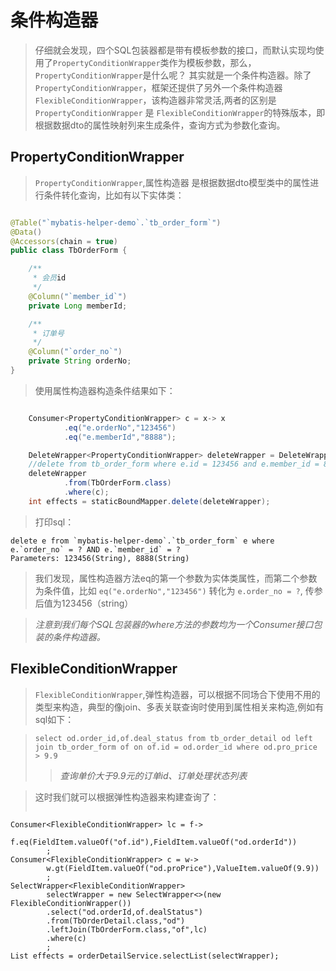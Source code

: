 # 条件构造器
> 仔细就会发现，四个SQL包装器都是带有模板参数的接口，而默认实现均使用了`PropertyConditionWrapper`类作为模板参数，那么，`PropertyConditionWrapper`是什么呢？
其实就是一个条件构造器。除了`PropertyConditionWrapper`，框架还提供了另外一个条件构造器`FlexibleConditionWrapper`，该构造器非常灵活,两者的区别是
`PropertyConditionWrapper` 是 `FlexibleConditionWrapper`的特殊版本，即根据数据dto的属性映射列来生成条件，查询方式为参数化查询。
## PropertyConditionWrapper
> `PropertyConditionWrapper`,属性构造器 是根据数据dto模型类中的属性进行条件转化查询，比如有以下实体类：
```java

@Table("`mybatis-helper-demo`.`tb_order_form`")
@Data()
@Accessors(chain = true)
public class TbOrderForm {

    /**
     * 会员id
     */
    @Column("`member_id`")
    private Long memberId;

    /**
     * 订单号
     */
    @Column("`order_no`")
    private String orderNo;
}
```
> 使用属性构造器构造条件结果如下：
```java

    Consumer<PropertyConditionWrapper> c = x-> x
            .eq("e.orderNo","123456")
            .eq("e.memberId","8888");

    DeleteWrapper<PropertyConditionWrapper> deleteWrapper = DeleteWrapper.build();
    //delete from tb_order_form where e.id = 123456 and e.member_id = 8888
    deleteWrapper
            .from(TbOrderForm.class)
            .where(c);
    int effects = staticBoundMapper.delete(deleteWrapper);
```
> 打印sql：
```mysql
delete e from `mybatis-helper-demo`.`tb_order_form` e where e.`order_no` = ? AND e.`member_id` = ?
Parameters: 123456(String), 8888(String)
```
> 我们发现，属性构造器方法eq的第一个参数为实体类属性，而第二个参数为条件值，比如 `eq("e.orderNo","123456")` 转化为 `e.order_no = ?`,
传参后值为123456（string）

> _注意到我们每个SQL包装器的where方法的参数均为一个Consumer接口包装的条件构造器。_
## FlexibleConditionWrapper
> `FlexibleConditionWrapper`,弹性构造器，可以根据不同场合下使用不用的类型来构造，典型的像join、多表关联查询时使用到属性相关来构造,例如有sql如下：

>`select od.order_id,of.deal_status from tb_order_detail od left join tb_order_form of on of.id = od.order_id where od.pro_price > 9.9`
>> _查询单价大于9.9元的订单id、订单处理状态列表_

>这时我们就可以根据弹性构造器来构建查询了：
>```mysql
    Consumer<FlexibleConditionWrapper> lc = f->
            f.eq(FieldItem.valueOf("of.id"),FieldItem.valueOf("od.orderId"))
            ;
    Consumer<FlexibleConditionWrapper> c = w->
            w.gt(FieldItem.valueOf("od.proPrice"),ValueItem.valueOf(9.9))
            ;
    SelectWrapper<FlexibleConditionWrapper>
            selectWrapper = new SelectWrapper<>(new FlexibleConditionWrapper())
            .select("od.orderId,of.dealStatus")
            .from(TbOrderDetail.class,"od")
            .leftJoin(TbOrderForm.class,"of",lc)
            .where(c)
            ;
    List effects = orderDetailService.selectList(selectWrapper);
```











